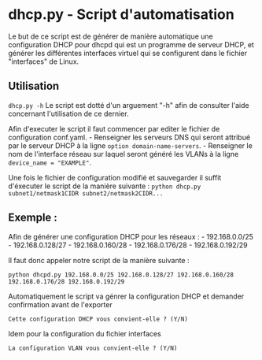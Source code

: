 # dhcp.py - Script d'automatisation

Le but de ce script est de générer de manière automatique une configuration DHCP pour dhcpd qui est un programme de serveur DHCP, et générer les différentes interfaces virtuel qui se configurent dans le fichier "interfaces" de Linux.

## Utilisation
`dhcp.py -h`
Le script est dotté d'un arguement "-h" afin de consulter l'aide concernant l'utilisation de ce dernier.

Afin d'executer le script il faut commencer par editer le fichier de configuration conf.yaml.
	- Renseigner les serveurs DNS qui seront attribué par le serveur DHCP à la ligne `option domain-name-servers`.
	- Renseigner le nom de l'interface réseau sur laquel seront généré les VLANs à la ligne `device_name = "EXAMPLE"`.
	
Une fois le fichier de configuration modifié et sauvegarder il suffit d'éxecuter le script de la manière suivante :
`python dhcp.py subnet1/netmask1CIDR subnet2/netmask2CIDR...`

## Exemple :

Afin de générer une configuration DHCP pour les réseaux :
	- 192.168.0.0/25
	- 192.168.0.128/27
	- 192.168.0.160/28
	- 192.168.0.176/28
	- 192.168.0.192/29
	
Il faut donc appeler notre script de la manière suivante :

`python dhcpd.py 192.168.0.0/25 192.168.0.128/27 192.168.0.160/28 192.168.0.176/28 192.168.0.192/29`

Automatiquement le script va génrer la configuration DHCP et demander confirmation avant de l'exporter

`Cette configuration DHCP vous convient-elle ? (Y/N)`

Idem pour la configuration du fichier interfaces 

`La configuration VLAN vous convient-elle ? (Y/N)`